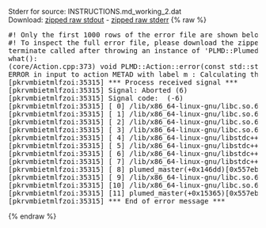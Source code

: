 Stderr for source:  INSTRUCTIONS.md_working_2.dat   
Download: [zipped raw stdout](INSTRUCTIONS.md_working_2.dat.plumed_master.stdout.txt.zip) - [zipped raw stderr](INSTRUCTIONS.md_working_2.dat.plumed_master.stderr.txt.zip) 
{% raw %}
<pre>
#! Only the first 1000 rows of the error file are shown below
#! To inspect the full error file, please download the zipped raw stderr file above
terminate called after throwing an instance of 'PLMD::Plumed::ExceptionError'
what():
(core/Action.cpp:373) void PLMD::Action::error(const std::string&) const
ERROR in input to action METAD with label m : Calculating the transition bias on the fly works only with a grid
[pkrvmbietmlfzoi:35315] *** Process received signal ***
[pkrvmbietmlfzoi:35315] Signal: Aborted (6)
[pkrvmbietmlfzoi:35315] Signal code:  (-6)
[pkrvmbietmlfzoi:35315] [ 0] /lib/x86_64-linux-gnu/libc.so.6(+0x45330)[0x7fb43c445330]
[pkrvmbietmlfzoi:35315] [ 1] /lib/x86_64-linux-gnu/libc.so.6(pthread_kill+0x11c)[0x7fb43c49eb2c]
[pkrvmbietmlfzoi:35315] [ 2] /lib/x86_64-linux-gnu/libc.so.6(gsignal+0x1e)[0x7fb43c44527e]
[pkrvmbietmlfzoi:35315] [ 3] /lib/x86_64-linux-gnu/libc.so.6(abort+0xdf)[0x7fb43c4288ff]
[pkrvmbietmlfzoi:35315] [ 4] /lib/x86_64-linux-gnu/libstdc++.so.6(+0xa5ff5)[0x7fb43c8a5ff5]
[pkrvmbietmlfzoi:35315] [ 5] /lib/x86_64-linux-gnu/libstdc++.so.6(+0xbb0da)[0x7fb43c8bb0da]
[pkrvmbietmlfzoi:35315] [ 6] /lib/x86_64-linux-gnu/libstdc++.so.6(_ZSt10unexpectedv+0x0)[0x7fb43c8a5a55]
[pkrvmbietmlfzoi:35315] [ 7] /lib/x86_64-linux-gnu/libstdc++.so.6(+0xa5a6f)[0x7fb43c8a5a6f]
[pkrvmbietmlfzoi:35315] [ 8] plumed_master(+0x146dd)[0x557eb10136dd]
[pkrvmbietmlfzoi:35315] [ 9] /lib/x86_64-linux-gnu/libc.so.6(+0x2a1ca)[0x7fb43c42a1ca]
[pkrvmbietmlfzoi:35315] [10] /lib/x86_64-linux-gnu/libc.so.6(__libc_start_main+0x8b)[0x7fb43c42a28b]
[pkrvmbietmlfzoi:35315] [11] plumed_master(+0x15365)[0x557eb1014365]
[pkrvmbietmlfzoi:35315] *** End of error message ***
</pre>
{% endraw %}
